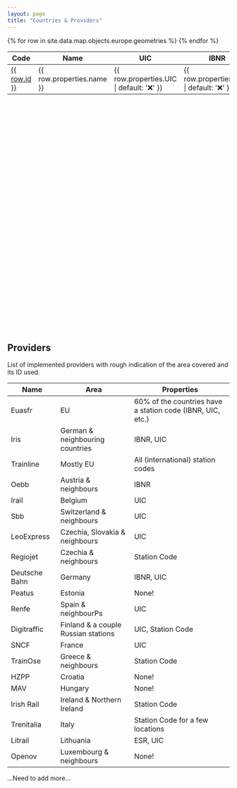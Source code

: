 ```yaml
---
layout: page
title: "Countries & Providers"
---
```


<script src="https://embed.github.com/view/geojson/lemnis/railway-to-wikidata/master/docs/_data/map.json"></script>

<table>
  <thead>
    <tr>
      <th>Code</th>
      <th>Name</th>
      <th>UIC</th>
      <th>IBNR</th>
      <th>Coverage</th>
      <th>Description</th>
      <th>Urls</th>
    </tr>
  </thead>
  <tbody>
    {% for row in site.data.map.objects.europe.geometries %}
      <tr style="
        background-color: {{ row.properties.fill }};
        background-image: linear-gradient(rgba(255, 255, 255, .7), rgba(255, 255, 255, .7))
      ">
        <td><a href="./{{ row.id }}">{{ row.id }}</a></td>
        <td>{{ row.properties.name }}</td>
        <td>{{ row.properties.UIC | default: '❌' }}</td>
        <td>{{ row.properties.IBNR | default: '❌' }}</td>
        <td>{{ row.properties.coverage | default: 'None' }}</td>
        <td>{{ row.properties.description }}</td>
        <td><a href="{{ row.properties.url }}">{{ row.properties.url }}</a></td>
      </tr>
    {% endfor %}
  </tbody>
</table>

<link rel="stylesheet" href="https://unpkg.com/leaflet@1.7.1/dist/leaflet.css" integrity="sha512-xodZBNTC5n17Xt2atTPuE1HxjVMSvLVW9ocqUKLsCC5CXdbqCmblAshOMAS6/keqq/sMZMZ19scR4PsZChSR7A==" crossorigin=""/>
<link rel="stylesheet" type="text/css" href="https://unpkg.com/leaflet.markercluster@1.1.0/dist/MarkerCluster.css" />
<link rel="stylesheet" type="text/css" href="https://unpkg.com/leaflet.markercluster@1.1.0/dist/MarkerCluster.Default.css" />
<script src="https://unpkg.com/leaflet@1.7.1/dist/leaflet.js" integrity="sha512-XQoYMqMTK8LvdxXYG3nZ448hOEQiglfqkJs1NOQV44cWnUrBc8PkAOcXy20w0vlaXaVUearIOBhiXZ5V3ynxwA==" crossorigin=""></script>
<script type='text/javascript' src='https://unpkg.com/leaflet.markercluster@1.1.0/dist/leaflet.markercluster.js'></script>

<div id='map' style="width: 100%; height: 500px"></div>

<script>
const map = L.map("map");

L.tileLayer("http://{s}.tile.openstreetmap.org/{z}/{x}/{y}.png", {
  attribution:
    '&copy; <a href="https://www.openstreetmap.org/copyright">OpenStreetMap</a>',
  subdomains: ["a", "b", "c"],
}).addTo(map);

function onEachFeature(feature, layer) {
  layer.bindPopup(
    ` ${feature.properties.labels?.[0]?.value} <br /> <b>UIC</b> ${feature.properties.P722?.[0]?.value} <br /> <b>IBNR</b> ${feature.properties.P954?.[0]?.value} <br /> <b>Station code</b> ${feature.properties.P296?.[0]?.value} <b>Atoc</b> ${feature.properties.P4755?.[0]?.value} `
  );
}

var markers = L.markerClusterGroup();

Promise.all(
  [
    "AT",
    "BE",
    "BG",
    "CH",
    "CZ",
    "DE",
    "DK",
    "EE",
    "ES",
    "FI",
    "FR",
    "GR",
    "HU",
    "HR",
    "IE",
    "IT",
    "LT",
    "LU",
    "LV",
    "NL",
    "NO",
    "PL",
    "PT",
    "RO",
    "SE",
    "SI",
    "SK",
    // "GB",
  ].map((country) =>
    fetch(
      `https://raw.githubusercontent.com/lemnis/railway-to-wikidata/master/docs/_data/${country}.json`
    )
      .then((data) => data.json())
      .then((data) => {
        markers.addLayer(L.geoJson(data, { onEachFeature }));
      })
  )
).then(() => {
  map.addLayer(markers);
  map.fitBounds(markers.getBounds());
});
</script>
<br/>

## Providers

List of implemented providers with rough indication of the area covered and its ID used.

| Name          | Area                                | Properties                                                 |
| ------------- | ----------------------------------- | ---------------------------------------------------------- |
| Euasfr        | EU                                  | 60% of the countries have a station code (IBNR, UIC, etc.) |
| Iris          | German & neighbouring countries     | IBNR, UIC                                                  |
| Trainline     | Mostly EU                           | All (international) station codes                          |
| Oebb          | Austria & neighbours                | IBNR                                                       |
| Irail         | Belgium                             | UIC                                                        |
| Sbb           | Switzerland & neighbours            | UIC                                                        |
| LeoExpress    | Czechia, Slovakia & neighbours      | UIC                                                        |
| Regiojet      | Czechia & neighbours                | Station Code                                               |
| Deutsche Bahn | Germany                             | IBNR, UIC                                                  |
| Peatus        | Estonia                             | None!                                                      |
| Renfe         | Spain & neighbourPs                 | UIC                                                        |
| Digitraffic   | Finland & a couple Russian stations | UIC, Station Code                                          |
| SNCF          | France                              | UIC                                                        |
| TrainOse      | Greece & neighbours                 | Station Code                                               |
| HZPP          | Croatia                             | None!                                                      |
| MAV           | Hungary                             | None!                                                      |
| Irish Rail    | Ireland & Northern Ireland          | Station Code                                               |
| Trenitalia    | Italy                               | Station Code for a few locations                           |
| Litrail       | Lithuania                           | ESR, UIC                                                   |
| Openov        | Luxembourg & neighbours             | None!                                                      |

...Need to add more...
